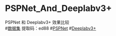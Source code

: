 # PSPNet_And_Deeplabv3+  
PSPNet 和 Deeplabv3+ 效果比较  
#[数据集](链接：https://pan.baidu.com/s/1Yyb2kqgg5P4xizN-BT2S9w ) 提取码：ed88 
#[PSPNet]()
#[Deeplabv3+]()
